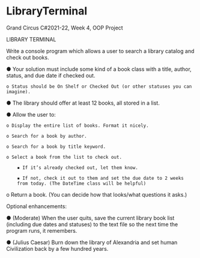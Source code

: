 # LibraryTerminal
Grand Circus C#2021-22, Week 4, OOP Project

LIBRARY TERMINAL

Write a console program which allows a user to search a library catalog and check
out books.

● Your solution must include some kind of a book class with a title, author,
status, and due date if checked out.

	o Status should be On Shelf or Checked Out (or other statuses you can
	imagine).
	
● The library should offer at least 12 books, all stored in a list.

● Allow the user to:

	o Display the entire list of books. Format it nicely.
	
	o Search for a book by author.
	
	o Search for a book by title keyword.
	
	o Select a book from the list to check out.
	
		▪ If it’s already checked out, let them know.
		
		▪ If not, check it out to them and set the due date to 2 weeks
		from today. (The DateTime class will be helpful)
					
o Return a book. (You can decide how that looks/what questions it
asks.)
				
Optional enhancements:
  
● (Moderate) When the user quits, save the current library book list (including
due dates and statuses) to the text file so the next time the program runs, it
remembers.
			
● (Julius Caesar) Burn down the library of Alexandria and set human Civilization
back by a few hundred years.
